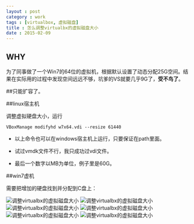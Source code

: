 ```yaml
---
layout : post
category : work
tags : [virtualbox, 虚拟磁盘]
title : 怎么调整virtualbx的虚拟磁盘大小
date : 2015-02-09
---
```


## WHY

为了同事做了一个Win7的64位的虚拟机，根据默认设置了动态分配25G空间。结果在实际用的过程中发现空间远远不够，坑爹的VS就要几乎9G了，**受不鸟了**。

##只能扩容了。

##linux宿主机

调整虚拟硬盘大小，运行

```
VBoxManage modifyhd w7x64.vdi --resize 61440
```

- 以上命令也可以在windows宿主机上运行，只要保证在path里面。

- 试过vmdk文件不行，我只成功过vdi文件。

- 最后一个数字以MB为单位，例子里是60G。

##win7虚机

需要把增加的硬盘找到并分配到C盘上：

![调整virtualbx的虚拟磁盘大小](http://samrain.qiniudn.com/resize-vdisk1.jpg)
![调整virtualbx的虚拟磁盘大小](http://samrain.qiniudn.com/resize-vdisk2.jpg)
![调整virtualbx的虚拟磁盘大小](http://samrain.qiniudn.com/resize-vdisk3.jpg)
![调整virtualbx的虚拟磁盘大小](http://samrain.qiniudn.com/resize-vdisk4.jpg)
![调整virtualbx的虚拟磁盘大小](http://samrain.qiniudn.com/resize-vdisk5.jpg)
![调整virtualbx的虚拟磁盘大小](http://samrain.qiniudn.com/resize-vdisk6.jpg)
